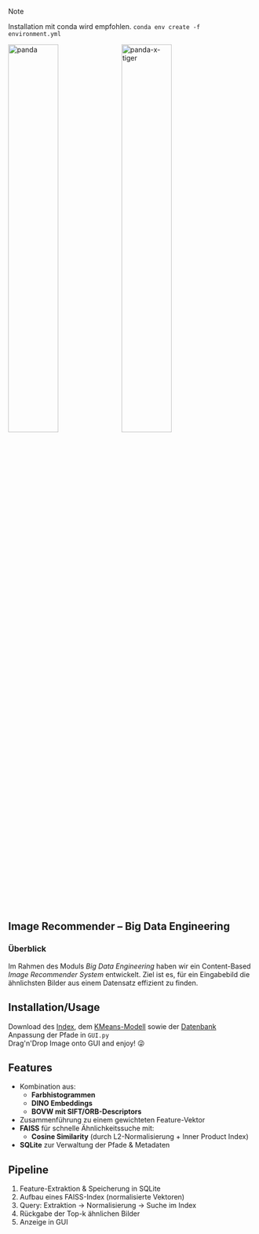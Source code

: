 > [!NOTE]  
> Installation mit conda wird empfohlen. `conda env create -f environment.yml`

<div>
  <img width="45%" height="45%" alt="panda" src="https://github.com/user-attachments/assets/9041cf71-fc52-4b9a-ab5d-3f65b19ef181" />
  <img width="45%" height="45%" alt="panda-x-tiger" src="https://github.com/user-attachments/assets/67ab5313-2f67-4392-8aa5-8e4fda3270c6" />
</div>


## Image Recommender – Big Data Engineering
### Überblick
Im Rahmen des Moduls *Big Data Engineering* haben wir ein Content-Based *Image Recommender System* entwickelt. Ziel ist es, für ein Eingabebild die ähnlichsten Bilder aus einem Datensatz effizient zu finden.


## Installation/Usage
Download des [Index](https://fhd-my.sharepoint.com/:u:/r/personal/richard_bihlmeier_study_hs-duesseldorf_de/Documents/4.%20Semester/ImageRecommender/ImageIDX.faiss?csf=1&web=1&e=JptL0n), 
dem [KMeans-Modell](https://fhd-my.sharepoint.com/:u:/r/personal/richard_bihlmeier_study_hs-duesseldorf_de/Documents/4.%20Semester/ImageRecommender/sift_kmeans.faiss?csf=1&web=1&e=KfwcAU) 
sowie der [Datenbank](https://fhd-my.sharepoint.com/:u:/r/personal/richard_bihlmeier_study_hs-duesseldorf_de/Documents/4.%20Semester/ImageRecommender/ImageDB.db?csf=1&web=1&e=DWCz0K) \
Anpassung der Pfade in `GUI.py` \
Drag'n'Drop Image onto GUI and enjoy! 😜

## Features
- Kombination aus:
  - **Farbhistogrammen**
  - **DINO Embeddings**
  - **BOVW mit SIFT/ORB-Descriptors**
- Zusammenführung zu einem gewichteten Feature-Vektor
- **FAISS** für schnelle Ähnlichkeitssuche mit:
  - **Cosine Similarity** (durch L2-Normalisierung + Inner Product Index)  
- **SQLite** zur Verwaltung der Pfade & Metadaten  

## Pipeline
1. Feature-Extraktion & Speicherung in SQLite  
2. Aufbau eines FAISS-Index (normalisierte Vektoren)  
3. Query: Extraktion → Normalisierung → Suche im Index  
4. Rückgabe der Top-k ähnlichen Bilder
5. Anzeige in GUI
